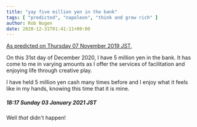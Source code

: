 ```yaml
---
title: "yay five million yen in the bank"
tags: [ "predicted", "napoleon", "think and grow rich" ]
author: Rob Nugen
date: 2020-12-31T01:41:11+09:00
---
```


[As predicted on Thursday 07 November 2019 JST](/journal/2019/11/07/think-and-grow-rich-by-napoleon-hill/),

On this 31st day of December 2020, I have 5 million yen in the bank.
It has come to me in varying amounts as I offer the services of
facilitation and enjoying life through creative play.

I have held 5 million yen cash many times before and I enjoy what it
feels like in my hands, knowing this time that it is mine.

##### 18:17 Sunday 03 January 2021 JST

Well *that* didn't happen!